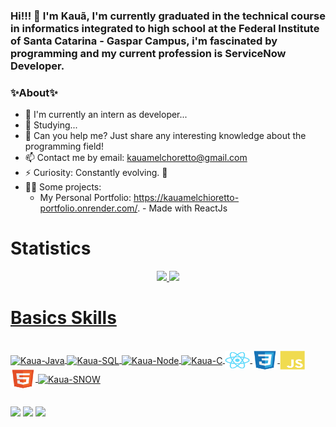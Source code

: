 ### Hi!!! 👋 I'm Kauã, I'm currently graduated in the technical course in informatics integrated to high school at the Federal Institute of Santa Catarina - Gaspar Campus, i'm fascinated by programming and my current profession is ServiceNow Developer.
 

### ✨About✨
- 🔭 I'm currently an intern as developer...
- 🌱 Studying...
- 🤔 Can you help me? Just share any interesting knowledge about the programming field!
- 📫 Contact me by email: kauamelchoretto@gmail.com
- ⚡ Curiosity: Constantly evolving. 🙂
-  👨‍💻 Some projects:
   - My Personal Portfolio: https://kauamelchioretto-portfolio.onrender.com/. - Made with ReactJs

<h1>Statistics</h1>
<div align="center">
  <a href="https://github.com/KauaMelchioretto">
  <img height="180em" src="https://github-readme-stats.vercel.app/api?username=KauaMelchioretto&show_icons=true&theme=synthwave&include_all_commits=true&count_private=true&border_radius=0px"
       />
  <img height="180em" src="https://github-readme-stats.vercel.app/api/top-langs/?username=KauaMelchioretto&layout=compact&langs_count=7&theme=synthwave&border_radius=0px"/>
</div>
  
  <h1>Basics Skills</h1>
  <div style="display: inline_block"><br>
  <img align="center" alt="Kaua-Java" height="30" width="40" src="https://cdn.jsdelivr.net/gh/devicons/devicon/icons/java/java-original.svg" />
  <img align="center" alt="Kaua-SQL" height="30" width="40" src="https://cdn.jsdelivr.net/gh/devicons/devicon/icons/mysql/mysql-original.svg" />
  <img align="center" alt="Kaua-Node" height="30" width="40" src="https://cdn.jsdelivr.net/gh/devicons/devicon/icons/nodejs/nodejs-original.svg" />
  <img align="center" alt="Kaua-C" height="30" width="40" src="https://cdn.jsdelivr.net/gh/devicons/devicon/icons/csharp/csharp-original.svg" />
  <img align="center" alt="Kaua-React" height="30" width="40" src="https://raw.githubusercontent.com/devicons/devicon/master/icons/react/react-original.svg"/>
  <img align="center" alt="Kaua-CSS" height="30" width="40" src="https://raw.githubusercontent.com/devicons/devicon/master/icons/css3/css3-original.svg"/>
  <img align="center" alt="Kaua-Js" height="30" width="40" src="https://raw.githubusercontent.com/devicons/devicon/master/icons/javascript/javascript-plain.svg"/>
  <img align="center" alt="Kaua-HTML" height="30" width="40" src="https://raw.githubusercontent.com/devicons/devicon/master/icons/html5/html5-original.svg"/>
  <img align="center" alt="Kaua-SNOW" height="80" width="80" src="https://docs.epsagon.com/assets/images/ae784c0-SNOW_Logo-01e03997b3578b6b79100314630b3b3c.png"/>
  </div>
  
  ##
  <div>
  <a href="mailto:kauamelchoretto@gmail.com"><img src="https://img.shields.io/badge/Gmail-D14836?style=for-the-badge&logo=gmail&logoColor=white"/></a>
  <a href="https://api.whatsapp.com/send?phone=5547996191929&text=Voc%C3%AA%20est%C3%A1%20entrando%20em%20contato%20com%20Kau%C3%A3%20Melchioretto%20%3A)"><img src="https://img.shields.io/badge/WhatsApp-25D366?style=for-the-badge&logo=whatsapp&logoColor=white"/></a>
  <a href="https://www.instagram.com/kaua_cmt/"> <img src="https://img.shields.io/badge/Instagram-E4405F?style=for-the-badge&logo=instagram&logoColor=white"/> </a>
  </div>
  
